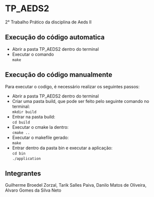 # TP_AEDS2
2° Trabalho Prático da disciplina de Aeds II


## Execução do código automatica
<ul>
    <li>Abrir a pasta TP_AEDS2 dentro do terminal</li>
    <li>Executar o comando </br><code>make</code></li>
</ul>


## Execução do código manualmente

Para executar o codigo, é necessário realizar os seguintes passos:

<ul>
    <li>Abrir a pasta TP_AEDS2 dentro do terminal</li>
    <li>Criar uma pasta build, que pode ser feito pelo seguinte comando no terminal: </br><code>mkdir build</code></li>
    <li>Entrar na pasta build: </br><code>cd build</code></li>
    <li>Executar o cmake la dentro: </br><code>cmake .. </code></li>
    <li>Executar o makefile gerado: </br><code>make</code></li>
    <li>Entrar dentro da pasta bin e executar a aplicação: </br><code>cd bin </code></br><code>./application</code></li>
</ul>


## Integrantes

Guilherme Broedel Zorzal, Tarik Salles Paiva, Danilo Matos de Oliveira, Alvaro Gomes da Silva Neto 
